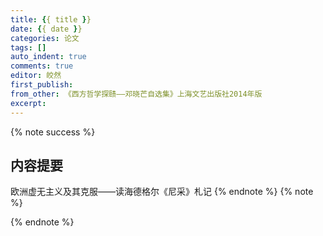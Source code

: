 ```yaml
---
title: {{ title }}
date: {{ date }}
categories: 论文
tags: []
auto_indent: true
comments: true
editor: 皎然
first_publish:
from_other: 《西方哲学探赜——邓晓芒自选集》上海文艺出版社2014年版
excerpt:
---
```

{% note success %}
## 内容提要
欧洲虚无主义及其克服——读海德格尔《尼采》札记
{% endnote %}
{% note %}

{% endnote %}
